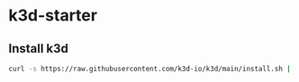 # k3d-starter

## Install k3d

```bash
curl -s https://raw.githubusercontent.com/k3d-io/k3d/main/install.sh | bash
```

